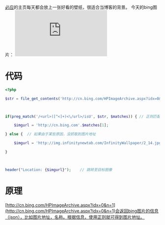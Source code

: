 [必应](https://bing.com)的主页每天都会放上一张好看的壁纸，很适合当博客的背景。
今天的bing图片：
![今天的bing图片][1]


  [1]: https://api.mtxh.fun/i/bing.php

# 代码


```php
<?php

$str = file_get_contents('http://cn.bing.com/HPImageArchive.aspx?idx=0&n=1');   // 从bing获取数据

 

if(preg_match('/<url>([^<]+)<\/url>/isU', $str, $matches)) { // 正则匹配抓取图片url

    $imgurl = 'http://cn.bing.com'.$matches[1];

} else {  // 如果由于某些原因，没抓取到图片地址

    $imgurl = 'http://img.infinitynewtab.com/InfinityWallpaper/2_14.jpg'; // 使用默认的图像(默认图像链接可修改为自己的)

}

 

header("Location: {$imgurl}");    // 跳转至目标图像
```
# 原理
[http://cn.bing.com/HPImageArchive.aspx?idx=0&n=1](http://cn.bing.com/HPImageArchive.aspx?idx=0&n=1)会返回bing图片的信息（json），比如图片地址，名称。根据信息，使用正则就可得到图片地址。
